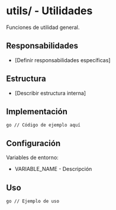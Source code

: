 # utils/ - Utilidades

Funciones de utilidad general.

## Responsabilidades

- [Definir responsabilidades específicas]

## Estructura

- [Describir estructura interna]

## Implementación

`go
// Código de ejemplo aquí
`

## Configuración

Variables de entorno:
- VARIABLE_NAME - Descripción

## Uso

`go
// Ejemplo de uso
`

